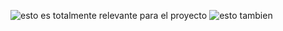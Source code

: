 ![esto es totalmente relevante para el proyecto](https://media1.tenor.com/m/F0JE157P1loAAAAd/mio-akiyama-computer.gif)
![esto tambien](https://media1.tenor.com/m/YhA5nO9jiCkAAAAd/ika-musume.gif)